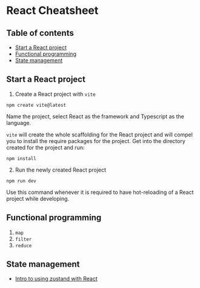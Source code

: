 # React Cheatsheet

## Table of contents

<!-- vim-markdown-toc GFM -->

- [Start a React project](#start-a-react-project)
- [Functional programming](#functional-programming)
- [State management](#state-management)

<!-- vim-markdown-toc -->

## Start a React project

1. Create a React project with `vite`

```
npm create vite@latest
```

Name the project, select React as the framework and Typescript as the language.

`vite` will create the whole scaffolding for the React project and will compel you to install the require packages for the project.
Get into the directory created for the project and run:

```
npm install
```

2. Run the newly created React project

```
npm run dev
```

Use this command whenever it is required to have hot-reloading of a React project while developing.

## Functional programming

1. `map`
2. `filter`
3. `reduce`

## State management

- [Intro to using zustand with React](https://refine.dev/blog/zustand-react-state/)
